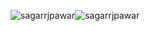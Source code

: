 <p><img align="center" src="https://github-readme-stats.vercel.app/api?username=sagarrjpawar&theme=dracula&show_icons=true&hide_border=true&hide_rank" alt="sagarrjpawar" /><img align="center" src="https://github-readme-stats.vercel.app/api/top-langs/?username=sagarrjpawar&layout=compact&theme=dracula&show_icons=true&hide_border=true&card_width=355px" alt="sagarrjpawar" /></p>
